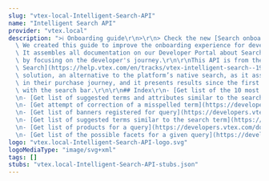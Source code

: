 ```yaml
---
slug: "vtex-local-Intelligent-Search-API"
name: "Intelligent Search API"
provider: "vtex.local"
description: ">ℹ️ Onboarding guide\r\n>\r\n> Check the new [Search onboarding guide](https://developers.vtex.com/docs/guides/search-overview).\
  \ We created this guide to improve the onboarding experience for developers at VTEX.\
  \ It assembles all documentation on our Developer Portal about Search and is organized\
  \ by focusing on the developer's journey.\r\n\r\nThis API is from the [VTEX Intelligent\
  \ Search](https://help.vtex.com/en/tracks/vtex-intelligent-search--19wrbB7nEQcmwzDPl1l4Cb/3qgT47zY08biLP3d5os3DG)\
  \ solution, an alternative to the platform’s native search, as it assists the customer\
  \ in their purchase journey, and it presents results since the first interaction\
  \ with the search bar.\r\n\r\n## Index\r\n- [Get list of the 10 most searched terms](https://developers.vtex.com/docs/api-reference/intelligent-search-api#get-/top_searches)\r\
  \n- [Get list of suggested terms and attributes similar to the search term](https://developers.vtex.com/docs/api-reference/intelligent-search-api#get-/autocomplete_suggestions)\r\
  \n- [Get attempt of correction of a misspelled term](https://developers.vtex.com/docs/api-reference/intelligent-search-api#get-/correction_search)\r\
  \n- [Get list of banners registered for query](https://developers.vtex.com/docs/api-reference/intelligent-search-api#get-/banners/-facets-)\r\
  \n- [Get list of suggested terms similar to the search term](https://developers.vtex.com/docs/api-reference/intelligent-search-api#get-/search_suggestions)\r\
  \n- [Get list of products for a query](https://developers.vtex.com/docs/api-reference/intelligent-search-api#get-/product_search/-facets-)\r\
  \n- [Get list of the possible facets for a given query](https://developers.vtex.com/docs/api-reference/intelligent-search-api#get-/facets/-facets-)"
logo: "vtex.local-Intelligent-Search-API-logo.svg"
logoMediaType: "image/svg+xml"
tags: []
stubs: "vtex.local-Intelligent-Search-API-stubs.json"
---
```

